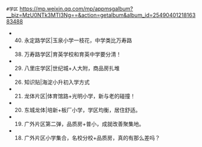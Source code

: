 
`#学区` https://mp.weixin.qq.com/mp/appmsgalbum?__biz=MzU0NTk3MTI3Ng==&action=getalbum&album_id=2549040121816383488
- 40. 永定路学区|玉泉小学一枝花，中学类比万寿路
- 38. 万寿路学区|育英学校和育英中学要分清！
- 29. 八里庄学区|世纪城+人大附，商品房扎堆
- 26. 知识贴|海淀小升初入学方式
- 21. 龙体片区|体育馆路+光明小学，新与老的碰撞！
- 20. 东城龙体|培新+板厂小学，学区均衡，居住舒适。
- 19. 广外片区第二弹，品质房+普小，成就改善聚集地。
- 18. 广外片区小学集合，名校分校+品质房，真的有那么差吗？

